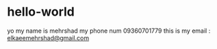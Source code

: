 # hello-world
yo
my name is mehrshad
my phone num 09360701779
this is my email : elkaeemehrshad@gmail.com
